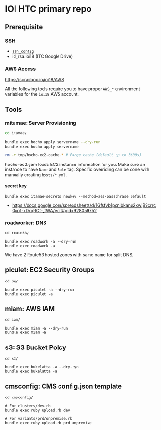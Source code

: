 # IOI HTC primary repo

## Prerequisite

### SSH

- [`ssh_config`](./ssh_config)
- id_rsa.ioi18 (ITC Google Drive)

### AWS Access

https://scrapbox.io/ioi18/AWS

All the following tools require you to have proper `AWS_*` environment variables for the `ioi18` AWS account.

## Tools

### mitamae: Server Provisioning

``` sh
cd itamae/

bundle exec hocho apply servername --dry-run
bundle exec hocho apply servername

rm -v tmp/hocho-ec2-cache.* # Purge cache (default up to 3600s)
```

hocho-ec2.gem loads EC2 instance information for you. Make sure an instance to have `Name` and `Role` tag. Specific overriding can be done with manually creating `hosts/*.yml`.

#### secret key

```
bundle exec itamae-secrets newkey --method=aes-passphrase default
```

- https://docs.google.com/spreadsheets/d/1Gfsfvb1pcnibkanu2xwjB9crrc0xp1-xDxqRCf-_fWA/edit#gid=928059752

### roadworker: DNS

```
cd route53/

bundle exec roadwork -a --dry-run
bundle exec roadwork -a
```

We have 2 Route53 hosted zones with same name for split DNS.

## piculet: EC2 Security Groups

```
cd sg/

bundle exec piculet -a --dry-run
bundle exec piculet -a
```

## miam: AWS IAM

```
cd iam/

bundle exec miam -a --dry-run
bundle exec miam -a
```

## s3: S3 Bucket Polcy

```
cd s3/

bundle exec bukelatta -a --dry-ryn
bundle exec bukelatta -a
```

## cmsconfig: CMS config.json template

```
cd cmsconfig/

# For clusters/dev.rb
bundle exec ruby upload.rb dev 

# For variants/prd/onpremise.rb
bundle exec ruby upload.rb prd onpremise
```
